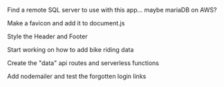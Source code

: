 Find a remote SQL server to use with this app... maybe mariaDB on AWS?

Make a favicon and add it to document.js

Style the Header and Footer

Start working on how to add bike riding data

Create the "data" api routes and serverless functions

Add nodemailer and test the forgotten login links
